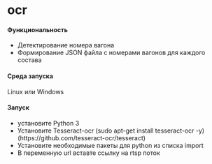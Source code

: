 # ocr
<h4>Функциональность</h4>
<ul>
  <li>Детектирование номера вагона</li>
  <li>Формирование JSON файла с номерами вагонов для каждого состава</li>
</ul>

<h4>Среда запуска</h4>
Linux или Windows

<h4>Запуск</h4>
<ul>
  <li>установите Python 3</li>
  <li>Установите Tesseract-ocr (sudo apt-get install tesseract-ocr -y) (https://github.com/tesseract-ocr/tesseract)</li>
  <li>Установите необходимые пакеты для python из списка import</li>
  <li>В переменную url вставте ссылку на rtsp поток</li>
</ul>
